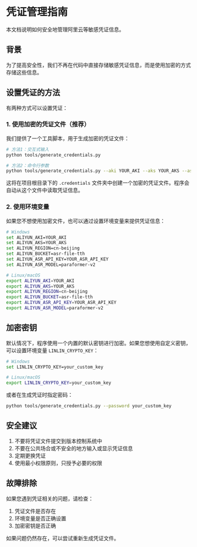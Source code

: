 # 凭证管理指南

本文档说明如何安全地管理阿里云等敏感凭证信息。

## 背景

为了提高安全性，我们不再在代码中直接存储敏感凭证信息，而是使用加密的方式存储这些信息。

## 设置凭证的方法

有两种方式可以设置凭证：

### 1. 使用加密的凭证文件（推荐）

我们提供了一个工具脚本，用于生成加密的凭证文件：

```bash
# 方法1：交互式输入
python tools/generate_credentials.py

# 方法2：命令行参数
python tools/generate_credentials.py --aki YOUR_AKI --aks YOUR_AKS --asr_api_key YOUR_ASR_API_KEY
```

这将在项目根目录下的 `.credentials` 文件夹中创建一个加密的凭证文件。程序会自动从这个文件中读取凭证信息。

### 2. 使用环境变量

如果您不想使用加密文件，也可以通过设置环境变量来提供凭证信息：

```bash
# Windows
set ALIYUN_AKI=YOUR_AKI
set ALIYUN_AKS=YOUR_AKS
set ALIYUN_REGION=cn-beijing
set ALIYUN_BUCKET=asr-file-tth
set ALIYUN_ASR_API_KEY=YOUR_ASR_API_KEY
set ALIYUN_ASR_MODEL=paraformer-v2

# Linux/macOS
export ALIYUN_AKI=YOUR_AKI
export ALIYUN_AKS=YOUR_AKS
export ALIYUN_REGION=cn-beijing
export ALIYUN_BUCKET=asr-file-tth
export ALIYUN_ASR_API_KEY=YOUR_ASR_API_KEY
export ALIYUN_ASR_MODEL=paraformer-v2
```

## 加密密钥

默认情况下，程序使用一个内置的默认密钥进行加密。如果您想使用自定义密钥，可以设置环境变量 `LINLIN_CRYPTO_KEY`：

```bash
# Windows
set LINLIN_CRYPTO_KEY=your_custom_key

# Linux/macOS
export LINLIN_CRYPTO_KEY=your_custom_key
```

或者在生成凭证时指定密码：

```bash
python tools/generate_credentials.py --password your_custom_key
```

## 安全建议

1. 不要将凭证文件提交到版本控制系统中
2. 不要在公共场合或不安全的地方输入或显示凭证信息
3. 定期更换凭证
4. 使用最小权限原则，只授予必要的权限

## 故障排除

如果您遇到凭证相关的问题，请检查：

1. 凭证文件是否存在
2. 环境变量是否正确设置
3. 加密密钥是否正确

如果问题仍然存在，可以尝试重新生成凭证文件。
